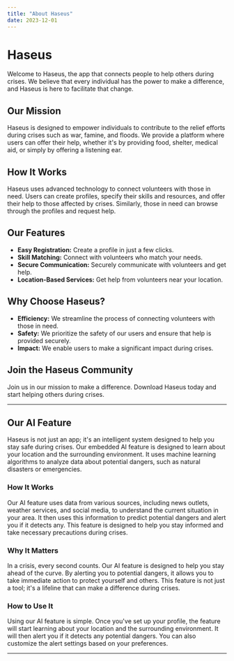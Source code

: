 ```yaml
---
title: "About Haseus"
date: 2023-12-01
---
```


# Haseus

Welcome to Haseus, the app that connects people to help others during crises. We believe that every individual has the power to make a difference, and Haseus is here to facilitate that change.

## Our Mission

Haseus is designed to empower individuals to contribute to the relief efforts during crises such as war, famine, and floods. We provide a platform where users can offer their help, whether it's by providing food, shelter, medical aid, or simply by offering a listening ear.

## How It Works

Haseus uses advanced technology to connect volunteers with those in need. Users can create profiles, specify their skills and resources, and offer their help to those affected by crises. Similarly, those in need can browse through the profiles and request help.

## Our Features

* **Easy Registration:** Create a profile in just a few clicks.
* **Skill Matching:** Connect with volunteers who match your needs.
* **Secure Communication:** Securely communicate with volunteers and get help.
* **Location-Based Services:** Get help from volunteers near your location.

## Why Choose Haseus?

* **Efficiency:** We streamline the process of connecting volunteers with those in need.
* **Safety:** We prioritize the safety of our users and ensure that help is provided securely.
* **Impact:** We enable users to make a significant impact during crises.

## Join the Haseus Community

Join us in our mission to make a difference. Download Haseus today and start helping others during crises.

---


## Our AI Feature

Haseus is not just an app; it's an intelligent system designed to help you stay safe during crises. Our embedded AI feature is designed to learn about your location and the surrounding environment. It uses machine learning algorithms to analyze data about potential dangers, such as natural disasters or emergencies.

### How It Works

Our AI feature uses data from various sources, including news outlets, weather services, and social media, to understand the current situation in your area. It then uses this information to predict potential dangers and alert you if it detects any. This feature is designed to help you stay informed and take necessary precautions during crises.

### Why It Matters

In a crisis, every second counts. Our AI feature is designed to help you stay ahead of the curve. By alerting you to potential dangers, it allows you to take immediate action to protect yourself and others. This feature is not just a tool; it's a lifeline that can make a difference during crises.

### How to Use It

Using our AI feature is simple. Once you've set up your profile, the feature will start learning about your location and the surrounding environment. It will then alert you if it detects any potential dangers. You can also customize the alert settings based on your preferences.

---
